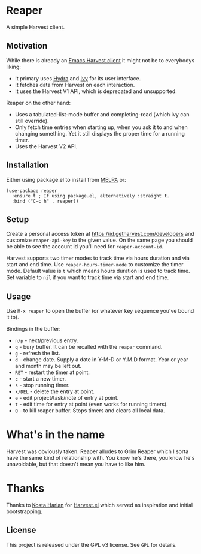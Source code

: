 # Reaper

A simple Harvest client.

## Motivation

While there is already an [Emacs Harvest
client](https://github.com/kostajh/harvest.el) it might not be to
everybodys liking:

* It primary uses [Hydra](https://github.com/abo-abo/hydra) and
  [Ivy](https://github.com/abo-abo/swiper) for its user interface.
* It fetches data from Harvest on each interaction.
* It uses the Harvest V1 API, which is deprecated and unsupported.

Reaper on the other hand:

* Uses a tabulated-list-mode buffer and completing-read (which Ivy can
  still override).
* Only fetch time entries when starting up, when you ask it to and
  when changing something. Yet it still displays the proper time for a
  running timer.
* Uses the Harvest V2 API.

## Installation

Either using package.el to install from [MELPA](https://melpa.org/) or:

``` emacs-lisp
(use-package reaper
  :ensure t ; If using package.el, alternatively :straight t.
  :bind ("C-c h" . reaper))
```

## Setup

Create a personal access token at https://id.getharvest.com/developers
and customize `reaper-api-key` to the given value. On the same page
you should be able to see the account id you'll need for
`reaper-account-id`.

Harvest supports two timer modes to track time via hours duration and via start and end time.
Use `reaper-hours-timer-mode` to customize the timer mode.
Default value is `t` which means hours duration is used to track time.
Set variable to `nil` if you want to track time via start and end time.

## Usage

Use `M-x reaper` to open the buffer (or whatever key sequence you've bound it to). 

Bindings in the buffer:
* `n/p` - next/previous entry.
* `q` - bury buffer. It can be recalled with the `reaper` command.
* `g` - refresh the list.
* `d` - change date. Supply a date in Y-M-D or Y.M.D format. Year
  or year and month may be left out.
* `RET` - restart the timer at point.
* `c` - start a new timer.
* `s` - stop running timer.
* `k/DEL` - delete the entry at point.
* `e` - edit project/task/note of entry at point.
* `t` - edit time for entry at point (even works for running timers).
* `Q` - to kill reaper buffer. Stops timers and clears all local data.

# What's in the name

Harvest was obviously taken. Reaper alludes to Grim Reaper which I
sorta have the same kind of relationship with. You know he's there,
you know he's unavoidable, but that doesn't mean you have to like him.

# Thanks

Thanks to [Kosta Harlan](https://github.com/kostajh) for
[Harvest.el](https://github.com/kostajh/harvest.el) which served as
inspiration and initial bootstrapping.

## License

This project is released under the GPL v3 license. See `GPL` for
details.
